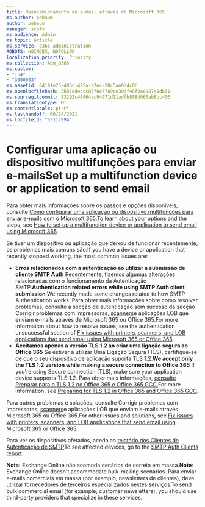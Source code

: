 ```yaml
---
title: Reencaminhamento de e-mail através do Microsoft 365
ms.author: pebaum
author: pebaum
manager: scotv
ms.audience: Admin
ms.topic: article
ms.service: o365-administration
ROBOTS: NOINDEX, NOFOLLOW
localization_priority: Priority
ms.collection: Adm_O365
ms.custom:
- "154"
- "3000003"
ms.assetid: 84191e23-496c-495a-a2ec-28c5ae0d4c0b
ms.openlocfilehash: 3b07dd4ccc8570e77a9ce30df48f9ac987a1db71
ms.sourcegitcommit: 93292c46464ac94971d11adfb808d066ab8bc406
ms.translationtype: MT
ms.contentlocale: pt-PT
ms.lasthandoff: 06/24/2021
ms.locfileid: "53117994"
---
```

# <a name="set-up-a-multifunction-device-or-application-to-send-email"></a><span data-ttu-id="e8af8-102">Configurar uma aplicação ou dispositivo multifunções para enviar e-mails</span><span class="sxs-lookup"><span data-stu-id="e8af8-102">Set up a multifunction device or application to send email</span></span>

<span data-ttu-id="e8af8-103">Para obter mais informações sobre os passos e opções disponíveis, consulte [Como configurar uma aplicação ou dispositivo multifunções para enviar e-mails com o Microsoft 365](/Exchange/mail-flow-best-practices/how-to-set-up-a-multifunction-device-or-application-to-send-email-using-microsoft-365-or-office-365).</span><span class="sxs-lookup"><span data-stu-id="e8af8-103">To learn about your options and the steps, see [How to set up a multifunction device or application to send email using Microsoft 365](/Exchange/mail-flow-best-practices/how-to-set-up-a-multifunction-device-or-application-to-send-email-using-microsoft-365-or-office-365).</span></span>
  
<span data-ttu-id="e8af8-104">Se tiver um dispositivo ou aplicação que deixou de funcionar recentemente, os problemas mais comuns são:</span><span class="sxs-lookup"><span data-stu-id="e8af8-104">If you have a device or application that recently stopped working, the most common issues are:</span></span>

- <span data-ttu-id="e8af8-105">**Erros relacionados com a autenticação ao utilizar a submissão de cliente SMTP Auth** Recentemente, fizemos algumas alterações relacionadas com o funcionamento da Autenticação SMTP.</span><span class="sxs-lookup"><span data-stu-id="e8af8-105">**Authentication related errors while using SMTP Auth client submission** We recently made some changes related to how SMTP Authentication works.</span></span> <span data-ttu-id="e8af8-106">Para obter mais informações sobre como resolver problemas, consulte a secção de autenticação sem sucesso da secção Corrigir problemas com impressoras, [scanners](/Exchange/mail-flow-best-practices/fix-issues-with-printers-scanners-and-lob-applications-that-send-email-using-off#error-authentication-unsuccessful)e aplicações LOB que enviam e-mails através de Microsoft 365 ou Office 365.</span><span class="sxs-lookup"><span data-stu-id="e8af8-106">For more information about how to resolve issues, see the authentication unsuccessful section of [Fix issues with printers, scanners, and LOB applications that send email using Microsoft 365 or Office 365](/Exchange/mail-flow-best-practices/fix-issues-with-printers-scanners-and-lob-applications-that-send-email-using-off#error-authentication-unsuccessful).</span></span>
- <span data-ttu-id="e8af8-107">**Aceitamos apenas a versão TLS 1.2 ao criar uma ligação segura ao Office 365** Se estiver a utilizar Uma Ligação Segura (TLS), certifique-se de que o seu dispositivo de aplicação suporta TLS 1.2.</span><span class="sxs-lookup"><span data-stu-id="e8af8-107">**We accept only the TLS 1.2 version while making a secure connection to Office 365** If you're using Secure connection (TLS), make sure your application device supports TLS 1.2.</span></span> <span data-ttu-id="e8af8-108">Para obter mais informações, [consulte Preparar para o TLS 1.2 no Office 365 e Office 365 GCC.](/microsoft-365/compliance/prepare-tls-1.2-in-office-365)</span><span class="sxs-lookup"><span data-stu-id="e8af8-108">For more information, see [Preparing for TLS 1.2 in Office 365 and Office 365 GCC](/microsoft-365/compliance/prepare-tls-1.2-in-office-365).</span></span>
 
<span data-ttu-id="e8af8-109">Para outros problemas e soluções, consulte Corrigir problemas com impressoras, [scanners](/Exchange/mail-flow-best-practices/fix-issues-with-printers-scanners-and-lob-applications-that-send-email-using-off)e aplicações LOB que enviam e-mails através Microsoft 365 ou Office 365.</span><span class="sxs-lookup"><span data-stu-id="e8af8-109">For other issues and solutions, see [Fix issues with printers, scanners, and LOB applications that send email using Microsoft 365 or Office 365](/Exchange/mail-flow-best-practices/fix-issues-with-printers-scanners-and-lob-applications-that-send-email-using-off).</span></span>

<span data-ttu-id="e8af8-110">Para ver os dispositivos afetados, aceda ao [relatório dos Clientes de Autenticação de SMTP](https://protection.office.com/mailflow/dashboard)</span><span class="sxs-lookup"><span data-stu-id="e8af8-110">To see affected devices, go to the [SMTP Auth Clients report](https://protection.office.com/mailflow/dashboard).</span></span>

<span data-ttu-id="e8af8-111">**Nota:** Exchange Online não acomoda cenários de correio em massa.</span><span class="sxs-lookup"><span data-stu-id="e8af8-111">**Note**: Exchange Online doesn't accommodate bulk-mailing scenarios.</span></span> <span data-ttu-id="e8af8-112">Para enviar e-mails comerciais em massa (por exemplo, newsletters de clientes), deve utilizar fornecedores de terceiros especializados nestes serviços.</span><span class="sxs-lookup"><span data-stu-id="e8af8-112">To send bulk commercial email (for example, customer newsletters), you should use third-party providers that specialize in these services.</span></span>
